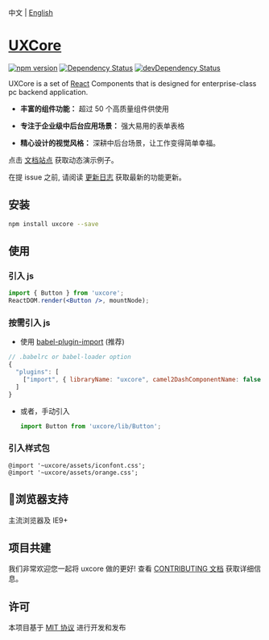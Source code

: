 中文 | [English](./README.md)

# [UXCore](http://uxco.re/)

[![npm version](https://img.shields.io/npm/v/uxcore.svg?style=flat-square)](https://www.npmjs.com/package/uxcore) [![Dependency Status](https://img.shields.io/david/uxcore/uxcore.svg?label=deps&style=flat-square)](https://david-dm.org/uxcore/uxcore) [![devDependency Status](https://img.shields.io/david/dev/uxcore/uxcore.svg?label=devDeps&style=flat-square)](https://david-dm.org/uxcore/uxcore#info=devDependencies)

UXCore is a set of [React](http://facebook.github.io/react/) Components that is designed for enterprise-class pc backend application.

* **丰富的组件功能：** 超过 50 个高质量组件供使用

* **专注于企业级中后台应用场景：** 强大易用的表单表格

* **精心设计的视觉风格：**  深耕中后台场景，让工作变得简单幸福。


点击 [文档站点](http://uxco.re/) 获取动态演示例子。 

在提 issue 之前, 请阅读 [更新日志](https://github.com/uxcore/uxcore/releases) 获取最新的功能更新。


## 安装

```sh
npm install uxcore --save
```

## 使用

### 引入 js

```jsx
import { Button } from 'uxcore';
ReactDOM.render(<Button />, mountNode);
```

### 按需引入 js

*  使用 [babel-plugin-import](https://github.com/ant-design/babel-plugin-import) (推荐)

  ```js
  // .babelrc or babel-loader option
  {
    "plugins": [
      ["import", { libraryName: "uxcore", camel2DashComponentName: false }]
    ]
  }
  ```


* 或者，手动引入

  ```js
  import Button from 'uxcore/lib/Button';
  ```

### 引入样式包

```less
@import '~uxcore/assets/iconfont.css';
@import '~uxcore/assets/orange.css';
```


## 浏览器支持

主流浏览器及 IE9+

## 项目共建

我们非常欢迎您一起将 uxcore 做的更好! 查看 [CONTRIBUTING 文档](https://github.com/uxcore/uxcore/blob/master/CONTRIBUTING.md) 获取详细信息。

## 许可

本项目基于 [MIT 协议](https://github.com/uxcore/uxcore/blob/master/LICENSE) 进行开发和发布






